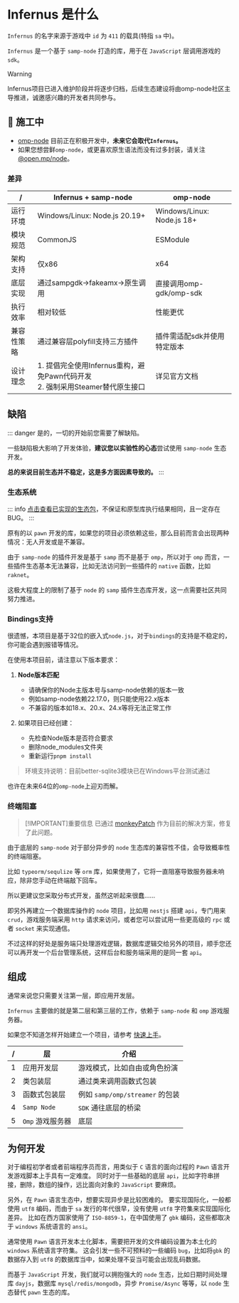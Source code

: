 # Infernus 是什么

`Infernus` 的名字来源于游戏中 `id` 为 `411` 的载具(特指 `sa` 中)。

`Infernus` 是一个基于 `samp-node` 打造的库，用于在 `JavaScript` 层调用游戏的 `sdk`。

> [!WARNING]
> Infernus项目已进入维护阶段并将逐步归档，后续生态建设将由omp-node社区主导推进，诚邀感兴趣的开发者共同参与。

## 🚧 施工中

- [omp-node](https://github.com/omp-node) 目前正在积极开发中，**未来它会取代`Infernus`。**
- 如果您想尝鲜`omp-node`，或更喜欢原生语法而没有过多封装，请关注 [@open.mp/node](https://github.com/omp-node/core)。

### 差异

| /          | Infernus + samp-node                                                            | omp-node                    |
| ---------- | ------------------------------------------------------------------------------- | --------------------------- |
| 运行环境   | Windows/Linux: Node.js 20.19+                                                   | Windows/Linux: Node.js 18+  |
| 模块规范   | CommonJS                                                                        | ESModule                    |
| 架构支持   | 仅x86                                                                           | x64                         |
| 底层实现   | 通过sampgdk→fakeamx→原生调用                                                    | 直接调用omp-gdk/omp-sdk     |
| 执行效率   | 相对较低                                                                        | 性能更优                    |
| 兼容性策略 | 通过兼容层polyfill支持三方插件                                                  | 插件需适配sdk并使用特定版本 |
| 设计理念   | 1. 提倡完全使用Infernus重构，避免Pawn代码开发<br>2. 强制采用Steamer替代原生接口 | 详见官方文档                |

## 缺陷

::: danger
是的，一切的开始前您需要了解缺陷。

一些缺陷极大影响了开发体验，**建议您以实验性的心态**尝试使用 `samp-node` 生态开发。

**总的来说目前生态并不稳定，这是多方面因素导致的。**
:::

### 生态系统

::: info
[点击查看已实现的生态包](https://github.com/dockfries/infernus/tree/main/packages)，不保证和原型库执行结果相同，且一定存在BUG。
:::

原有的以 `pawn` 开发的库，如果您的项目必须依赖这些，那么目前而言会出现两种情况：无人开发或是不兼容。

由于 `samp-node` 的插件开发是基于 `samp` 而不是基于 `omp`，所以对于 `omp` 而言，一些插件生态基本无法兼容，比如无法访问到一些插件的 `native` 函数，比如 `raknet`。

这极大程度上的限制了基于 `node` 的 `samp` 插件生态库开发，这一点需要社区共同努力推进。

### Bindings支持

很遗憾，本项目是基于32位的嵌入式`node.js`，对于`bindings`的支持是不稳定的，你可能会遇到报错等情况。

在使用本项目前，请注意以下版本要求：

1. **Node版本匹配**
   - 请确保你的Node主版本号与samp-node依赖的版本一致
   - 例如samp-node依赖22.17.0，则只能使用22.x版本
   - 不兼容的版本如18.x、20.x、24.x等将无法正常工作

2. 如果项目已经创建：
   - 先检查Node版本是否符合要求
   - 删除node_modules文件夹
   - 重新运行`pnpm install`

> 环境支持说明：目前better-sqlite3模块已在Windows平台测试通过

也许在未来64位的`omp-node`上迎刃而解。

### 终端阻塞

> [!IMPORTANT]重要信息
> 已通过 [monkeyPatch](https://github.com/dockfries/infernus-starter/blob/main/src/polyfill.js) 作为目前的解决方案，修复了此问题。

由于底层的 `samp-node` 对于部分异步的 `node` 生态库的兼容性不佳，会导致概率性的终端阻塞。

比如 `typeorm/sequlize` 等 `orm` 库，如果使用了，它将一直阻塞导致服务器未响应，除非您手动在终端敲下回车。

所以更建议您采取分布式开发，虽然这听起来很蠢……

即另外再建立一个数据库操作的 `node` 项目，比如用 `nestjs` 搭建 `api`，专门用来 `crud`，游戏服务端采用 `http` 请求来访问，或者您可以尝试用一些更高级的 `rpc` 或者 `socket` 来实现通信。

不过这样的好处是服务端只处理游戏逻辑，数据库逻辑交给另外的项目，顺手您还可以再开发一个后台管理系统，这样后台和服务端采用的是同一套 `api`。

## 组成

通常来说您只需要关注第一层，即应用开发层。

`Infernus` 主要做的就是第二层和第三层的工作，依赖于 `samp-node` 和 `omp` 游戏服务器。

如果您不知道怎样开始建立一个项目，请参考 [快速上手](./quick-start)。

| /   | 层               | 介绍                            |
| --- | ---------------- | ------------------------------- |
| 1   | 应用开发层       | 游戏模式，比如自由或角色扮演    |
| 2   | 类包装层         | 通过类来调用函数式包装          |
| 3   | 函数式包装层     | 例如 `samp/omp/streamer` 的包装 |
| 4   | `Samp Node`      | `SDK` 通往底层的桥梁            |
| 5   | `Omp` 游戏服务器 | 底层                            |

## 为何开发

对于编程初学者或者前端程序员而言，用类似于 `C` 语言的面向过程的 `Pawn` 语言开发游戏脚本上手具有一定难度。
同时对于一些基础的底层 `api`，比如字符串拼接，删除，数组的操作，远比面向对象的 `JavaScript` 要麻烦。

另外，在 `Pawn` 语言生态中，想要实现异步是比较困难的。
要实现国际化，一般都使用 `utf8` 编码，而由于 `sa` 发行的年代很早，没有使用 `utf8` 字符集来实现国际化差异。
比如在西方国家使用了 `ISO-8859-1`，在中国使用了 `gbk` 编码，这些都取决于 `windows` 系统语言的 `ansi`。

通常使用 `Pawn` 语言开发本土化脚本，需要把开发的文件编码设置为本土化的 `windows` 系统语言字符集。
这会引发一些不可预料的一些编码 `bug`，比如将`gbk` 的数据存入到 `utf8` 的数据库当中，如果处理不妥当可能会出现乱码数据。

而基于 `JavaScript` 开发，我们就可以拥抱强大的 `node` 生态，比如日期时间处理库 `dayjs`，数据库 `mysql/redis/mongodb`，异步 `Promise/Async` 等等，以 `node` 生态替代 `pawn` 生态的库。
